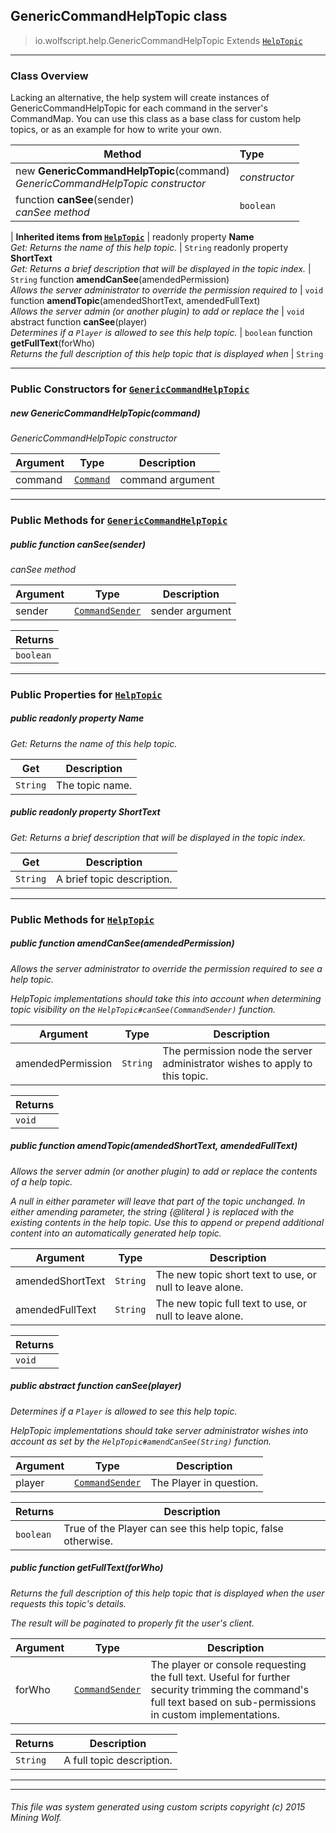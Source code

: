 ## GenericCommandHelpTopic __class__

>io.wolfscript.help.GenericCommandHelpTopic
>Extends [`HelpTopic`](HelpTopic.md)

---

### Class Overview

Lacking an alternative, the help system will create instances of GenericCommandHelpTopic for each command in the server's CommandMap. You can use this class as a base class for custom help topics, or as an example for how to write your own.

Method | Type   
--- | :--- 
new __GenericCommandHelpTopic__(command) <br> _GenericCommandHelpTopic constructor_ | _constructor_
 function __canSee__(sender) <br> _canSee method_ | `boolean`
 |
__Inherited items from [`HelpTopic`](HelpTopic.md)__ |
 readonly property __Name__ <br> _Get: Returns the name of this help topic._ | `String`
 readonly property __ShortText__ <br> _Get: Returns a brief description that will be displayed in the topic index._ | `String`
 function __amendCanSee__(amendedPermission) <br> _Allows the server administrator to override the permission required to_ | `void`
 function __amendTopic__(amendedShortText, amendedFullText) <br> _Allows the server admin (or another plugin) to add or replace the_ | `void`
abstract function __canSee__(player) <br> _Determines if a `Player` is allowed to see this help topic._ | `boolean`
 function __getFullText__(forWho) <br> _Returns the full description of this help topic that is displayed when_ | `String`





---

### Public Constructors for [`GenericCommandHelpTopic`](GenericCommandHelpTopic.md)

##### <a id='genericcommandhelptopic'></a>new __GenericCommandHelpTopic__(command) 

_GenericCommandHelpTopic constructor_

Argument | Type | Description  
--- | --- | --- 
command | [`Command`](../command/Command.md) | command argument

---

### Public Methods for [`GenericCommandHelpTopic`](GenericCommandHelpTopic.md)

##### <a id='cansee'></a>public  function __canSee__(sender)

_canSee method_

Argument | Type | Description  
--- | --- | --- 
sender | [`CommandSender`](../command/CommandSender.md) | sender argument

Returns | 
--- | 
`boolean` |


---

### Public Properties for [`HelpTopic`](HelpTopic.md)

##### <a id='name'></a>public  readonly property __Name__

_Get: Returns the name of this help topic._

Get | Description
--- | --- 
`String` | The topic name.



##### <a id='shorttext'></a>public  readonly property __ShortText__

_Get: Returns a brief description that will be displayed in the topic index._

Get | Description
--- | --- 
`String` | A brief topic description.



---

### Public Methods for [`HelpTopic`](HelpTopic.md)

##### <a id='amendcansee'></a>public  function __amendCanSee__(amendedPermission)

_Allows the server administrator to override the permission required to see a help topic. <p> HelpTopic implementations should take this into account when determining topic visibility on the `HelpTopic#canSee(CommandSender)` function._

Argument | Type | Description  
--- | --- | --- 
amendedPermission | `String` | The permission node the server administrator wishes to apply to this topic.

Returns | 
--- | 
`void` |


##### <a id='amendtopic'></a>public  function __amendTopic__(amendedShortText, amendedFullText)

_Allows the server admin (or another plugin) to add or replace the contents of a help topic. <p> A null in either parameter will leave that part of the topic unchanged. In either amending parameter, the string {@literal <text>} is replaced with the existing contents in the help topic. Use this to append or prepend additional content into an automatically generated help topic._

Argument | Type | Description  
--- | --- | --- 
amendedShortText | `String` | The new topic short text to use, or null to leave alone.
amendedFullText | `String` | The new topic full text to use, or null to leave alone.

Returns | 
--- | 
`void` |


##### <a id='cansee'></a>public abstract function __canSee__(player)

_Determines if a `Player` is allowed to see this help topic. <p> HelpTopic implementations should take server administrator wishes into account as set by the `HelpTopic#amendCanSee(String)` function._

Argument | Type | Description  
--- | --- | --- 
player | [`CommandSender`](../command/CommandSender.md) | The Player in question.

Returns | Description
--- | --- 
`boolean` | True of the Player can see this help topic, false otherwise.


##### <a id='getfulltext'></a>public  function __getFullText__(forWho)

_Returns the full description of this help topic that is displayed when the user requests this topic's details. <p> The result will be paginated to properly fit the user's client._

Argument | Type | Description  
--- | --- | --- 
forWho | [`CommandSender`](../command/CommandSender.md) | The player or console requesting the full text. Useful for further security trimming the command's full text based on sub-permissions in custom implementations.

Returns | Description
--- | --- 
`String` | A full topic description.


---


---


###### This file was system generated using custom scripts copyright (c) 2015 Mining Wolf.
	

